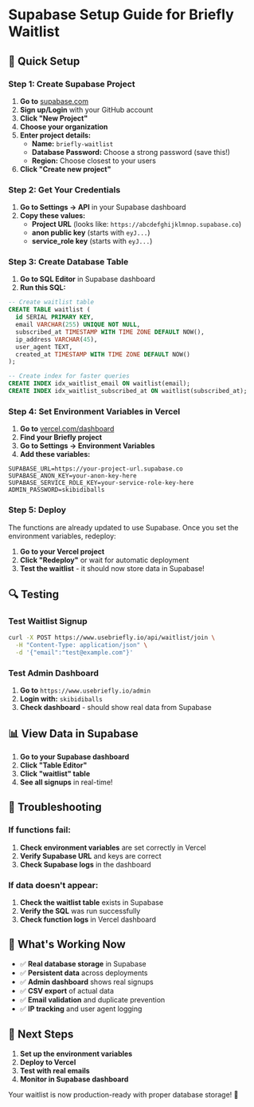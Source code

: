 # Supabase Setup Guide for Briefly Waitlist

## 🚀 Quick Setup

### Step 1: Create Supabase Project

1. **Go to** [supabase.com](https://supabase.com)
2. **Sign up/Login** with your GitHub account
3. **Click "New Project"**
4. **Choose your organization**
5. **Enter project details:**
   - **Name:** `briefly-waitlist`
   - **Database Password:** Choose a strong password (save this!)
   - **Region:** Choose closest to your users
6. **Click "Create new project"**

### Step 2: Get Your Credentials

1. **Go to Settings → API** in your Supabase dashboard
2. **Copy these values:**
   - **Project URL** (looks like: `https://abcdefghijklmnop.supabase.co`)
   - **anon public key** (starts with `eyJ...`)
   - **service_role key** (starts with `eyJ...`)

### Step 3: Create Database Table

1. **Go to SQL Editor** in Supabase dashboard
2. **Run this SQL:**

```sql
-- Create waitlist table
CREATE TABLE waitlist (
  id SERIAL PRIMARY KEY,
  email VARCHAR(255) UNIQUE NOT NULL,
  subscribed_at TIMESTAMP WITH TIME ZONE DEFAULT NOW(),
  ip_address VARCHAR(45),
  user_agent TEXT,
  created_at TIMESTAMP WITH TIME ZONE DEFAULT NOW()
);

-- Create index for faster queries
CREATE INDEX idx_waitlist_email ON waitlist(email);
CREATE INDEX idx_waitlist_subscribed_at ON waitlist(subscribed_at);
```

### Step 4: Set Environment Variables in Vercel

1. **Go to** [vercel.com/dashboard](https://vercel.com/dashboard)
2. **Find your Briefly project**
3. **Go to Settings → Environment Variables**
4. **Add these variables:**

```
SUPABASE_URL=https://your-project-url.supabase.co
SUPABASE_ANON_KEY=your-anon-key-here
SUPABASE_SERVICE_ROLE_KEY=your-service-role-key-here
ADMIN_PASSWORD=skibidiballs
```

### Step 5: Deploy

The functions are already updated to use Supabase. Once you set the environment variables, redeploy:

1. **Go to your Vercel project**
2. **Click "Redeploy"** or wait for automatic deployment
3. **Test the waitlist** - it should now store data in Supabase!

## 🔍 Testing

### Test Waitlist Signup
```bash
curl -X POST https://www.usebriefly.io/api/waitlist/join \
  -H "Content-Type: application/json" \
  -d '{"email":"test@example.com"}'
```

### Test Admin Dashboard
1. **Go to** `https://www.usebriefly.io/admin`
2. **Login with:** `skibidiballs`
3. **Check dashboard** - should show real data from Supabase

## 📊 View Data in Supabase

1. **Go to your Supabase dashboard**
2. **Click "Table Editor"**
3. **Click "waitlist" table**
4. **See all signups** in real-time!

## 🔧 Troubleshooting

### If functions fail:
1. **Check environment variables** are set correctly in Vercel
2. **Verify Supabase URL** and keys are correct
3. **Check Supabase logs** in the dashboard

### If data doesn't appear:
1. **Check the waitlist table** exists in Supabase
2. **Verify the SQL** was run successfully
3. **Check function logs** in Vercel dashboard

## 🎯 What's Working Now

- ✅ **Real database storage** in Supabase
- ✅ **Persistent data** across deployments
- ✅ **Admin dashboard** shows real signups
- ✅ **CSV export** of actual data
- ✅ **Email validation** and duplicate prevention
- ✅ **IP tracking** and user agent logging

## 🚀 Next Steps

1. **Set up the environment variables**
2. **Deploy to Vercel**
3. **Test with real emails**
4. **Monitor in Supabase dashboard**

Your waitlist is now production-ready with proper database storage! 🎉 